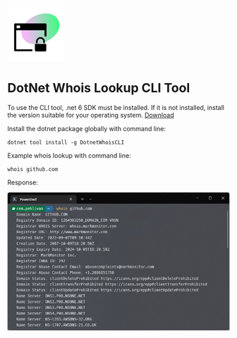 ![icon](https://raw.githubusercontent.com/cempehlivan/dotnet-whois-cli/main/icon.jpg)
# DotNet Whois Lookup CLI Tool

To use the CLI tool, .net 6 SDK must be installed. If it is not installed, install the version suitable for your operating system. [Download](https://dotnet.microsoft.com/en-us/download/dotnet/6.0)

Install the dotnet package globally with command line:
```
dotnet tool install -g DotnetWhoisCLI 
```

Example whois lookup with command line:
```
whois github.com
```

Response:

![response](https://raw.githubusercontent.com/cempehlivan/dotnet-whois-cli/main/screenshot.jpg)
